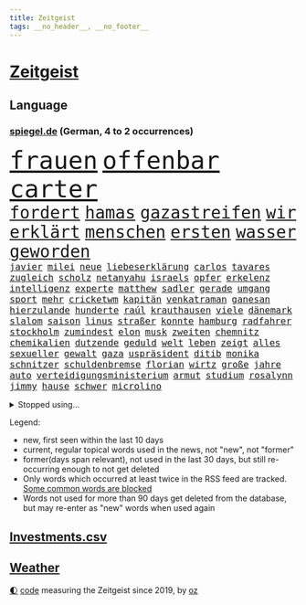 ```yaml
---
title: Zeitgeist
tags: __no_header__, __no_footer__
---
```


# [Zeitgeist](https://oliz.io/zeitgeist/)

## Language

<h3><a href="https://www.spiegel.de" target="_blank">spiegel.de</a> (German, 4 to 2 occurrences)</h3>
<p style="font-family:monospace">
<span style="font-size:32pt"><a href="news_links.html#frauen" class="current">frauen</a></span>
<span style="font-size:32pt"><a href="news_links.html#offenbar" class="current">offenbar</a></span>
<span style="font-size:32pt"><a href="news_links.html#carter" class="current">carter</a></span>
<br>
<span style="font-size:22pt"><a href="news_links.html#fordert" class="current">fordert</a></span>
<span style="font-size:22pt"><a href="news_links.html#hamas" class="current">hamas</a></span>
<span style="font-size:22pt"><a href="news_links.html#gazastreifen" class="current">gazastreifen</a></span>
<span style="font-size:22pt"><a href="news_links.html#wir" class="current">wir</a></span>
<span style="font-size:22pt"><a href="news_links.html#erklärt" class="current">erklärt</a></span>
<span style="font-size:22pt"><a href="news_links.html#menschen" class="current">menschen</a></span>
<span style="font-size:22pt"><a href="news_links.html#ersten" class="current">ersten</a></span>
<span style="font-size:22pt"><a href="news_links.html#wasser" class="current">wasser</a></span>
<span style="font-size:22pt"><a href="news_links.html#geworden" class="current">geworden</a></span>
<br>
<span style="font-size:12pt"><a href="news_links.html#javier" class="current">javier</a></span>
<span style="font-size:12pt"><a href="news_links.html#milei" class="current">milei</a></span>
<span style="font-size:12pt"><a href="news_links.html#neue" class="current">neue</a></span>
<span style="font-size:12pt"><a href="news_links.html#liebeserklärung" class="current">liebeserklärung</a></span>
<span style="font-size:12pt"><a href="news_links.html#carlos" class="current">carlos</a></span>
<span style="font-size:12pt"><a href="news_links.html#tavares" class="new">tavares</a></span>
<span style="font-size:12pt"><a href="news_links.html#zugleich" class="current">zugleich</a></span>
<span style="font-size:12pt"><a href="news_links.html#scholz" class="current">scholz</a></span>
<span style="font-size:12pt"><a href="news_links.html#netanyahu" class="current">netanyahu</a></span>
<span style="font-size:12pt"><a href="news_links.html#israels" class="current">israels</a></span>
<span style="font-size:12pt"><a href="news_links.html#opfer" class="current">opfer</a></span>
<span style="font-size:12pt"><a href="news_links.html#erkelenz" class="new">erkelenz</a></span>
<span style="font-size:12pt"><a href="news_links.html#intelligenz" class="current">intelligenz</a></span>
<span style="font-size:12pt"><a href="news_links.html#experte" class="current">experte</a></span>
<span style="font-size:12pt"><a href="news_links.html#matthew" class="current">matthew</a></span>
<span style="font-size:12pt"><a href="news_links.html#sadler" class="new">sadler</a></span>
<span style="font-size:12pt"><a href="news_links.html#gerade" class="current">gerade</a></span>
<span style="font-size:12pt"><a href="news_links.html#umgang" class="current">umgang</a></span>
<span style="font-size:12pt"><a href="news_links.html#sport" class="current">sport</a></span>
<span style="font-size:12pt"><a href="news_links.html#mehr" class="current">mehr</a></span>
<span style="font-size:12pt"><a href="news_links.html#cricketwm" class="current">cricketwm</a></span>
<span style="font-size:12pt"><a href="news_links.html#kapitän" class="new">kapitän</a></span>
<span style="font-size:12pt"><a href="news_links.html#venkatraman" class="new">venkatraman</a></span>
<span style="font-size:12pt"><a href="news_links.html#ganesan" class="new">ganesan</a></span>
<span style="font-size:12pt"><a href="news_links.html#hierzulande" class="current">hierzulande</a></span>
<span style="font-size:12pt"><a href="news_links.html#hunderte" class="current">hunderte</a></span>
<span style="font-size:12pt"><a href="news_links.html#raúl" class="new">raúl</a></span>
<span style="font-size:12pt"><a href="news_links.html#krauthausen" class="new">krauthausen</a></span>
<span style="font-size:12pt"><a href="news_links.html#viele" class="current">viele</a></span>
<span style="font-size:12pt"><a href="news_links.html#dänemark" class="current">dänemark</a></span>
<span style="font-size:12pt"><a href="news_links.html#slalom" class="new">slalom</a></span>
<span style="font-size:12pt"><a href="news_links.html#saison" class="current">saison</a></span>
<span style="font-size:12pt"><a href="news_links.html#linus" class="new">linus</a></span>
<span style="font-size:12pt"><a href="news_links.html#straßer" class="new">straßer</a></span>
<span style="font-size:12pt"><a href="news_links.html#konnte" class="current">konnte</a></span>
<span style="font-size:12pt"><a href="news_links.html#hamburg" class="current">hamburg</a></span>
<span style="font-size:12pt"><a href="news_links.html#radfahrer" class="current">radfahrer</a></span>
<span style="font-size:12pt"><a href="news_links.html#stockholm" class="current">stockholm</a></span>
<span style="font-size:12pt"><a href="news_links.html#zumindest" class="current">zumindest</a></span>
<span style="font-size:12pt"><a href="news_links.html#elon" class="current">elon</a></span>
<span style="font-size:12pt"><a href="news_links.html#musk" class="current">musk</a></span>
<span style="font-size:12pt"><a href="news_links.html#zweiten" class="current">zweiten</a></span>
<span style="font-size:12pt"><a href="news_links.html#chemnitz" class="current">chemnitz</a></span>
<span style="font-size:12pt"><a href="news_links.html#chemikalien" class="current">chemikalien</a></span>
<span style="font-size:12pt"><a href="news_links.html#dutzende" class="current">dutzende</a></span>
<span style="font-size:12pt"><a href="news_links.html#geduld" class="current">geduld</a></span>
<span style="font-size:12pt"><a href="news_links.html#welt" class="current">welt</a></span>
<span style="font-size:12pt"><a href="news_links.html#leben" class="current">leben</a></span>
<span style="font-size:12pt"><a href="news_links.html#zeigt" class="current">zeigt</a></span>
<span style="font-size:12pt"><a href="news_links.html#alles" class="current">alles</a></span>
<span style="font-size:12pt"><a href="news_links.html#sexueller" class="current">sexueller</a></span>
<span style="font-size:12pt"><a href="news_links.html#gewalt" class="current">gewalt</a></span>
<span style="font-size:12pt"><a href="news_links.html#gaza" class="current">gaza</a></span>
<span style="font-size:12pt"><a href="news_links.html#uspräsident" class="current">uspräsident</a></span>
<span style="font-size:12pt"><a href="news_links.html#ditib" class="new">ditib</a></span>
<span style="font-size:12pt"><a href="news_links.html#monika" class="current">monika</a></span>
<span style="font-size:12pt"><a href="news_links.html#schnitzer" class="new">schnitzer</a></span>
<span style="font-size:12pt"><a href="news_links.html#schuldenbremse" class="current">schuldenbremse</a></span>
<span style="font-size:12pt"><a href="news_links.html#florian" class="current">florian</a></span>
<span style="font-size:12pt"><a href="news_links.html#wirtz" class="current">wirtz</a></span>
<span style="font-size:12pt"><a href="news_links.html#große" class="current">große</a></span>
<span style="font-size:12pt"><a href="news_links.html#jahre" class="current">jahre</a></span>
<span style="font-size:12pt"><a href="news_links.html#auto" class="current">auto</a></span>
<span style="font-size:12pt"><a href="news_links.html#verteidigungsministerium" class="current">verteidigungsministerium</a></span>
<span style="font-size:12pt"><a href="news_links.html#armut" class="current">armut</a></span>
<span style="font-size:12pt"><a href="news_links.html#studium" class="current">studium</a></span>
<span style="font-size:12pt"><a href="news_links.html#rosalynn" class="new">rosalynn</a></span>
<span style="font-size:12pt"><a href="news_links.html#jimmy" class="current">jimmy</a></span>
<span style="font-size:12pt"><a href="news_links.html#hause" class="current">hause</a></span>
<span style="font-size:12pt"><a href="news_links.html#schwer" class="current">schwer</a></span>
<span style="font-size:12pt"><a href="news_links.html#microlino" class="new">microlino</a></span>
</p>
<details>
<summary>Stopped using...</summary>
<p class="former" style="font-size:12pt">
schickt(1123) arbeitete(1122) französische(1122) regel(1122) wirkte(1121) erzielt(1120) hinweisen(1120) klaren(1120) niederländische(1120) versprach(1120) brexit(1119) draußen(1119) fünfte(1119) identifiziert(1119) pflege(1119) respekt(1119) sex(1119) entdecken(1118) konzept(1118) verfolgen(1118) brücke(1117) joachim(1117) mittelmeer(1117) nawalny(1117) gestoßen(1116) hinterher(1116) kardinal(1116) verdienen(1116) widerspricht(1116) bessere(1115) erfahren(1115) gelassen(1115) konflikte(1115) smith(1115) 22(1114) außen(1114) bayerische(1114) egal(1114) florida(1114) verändert(1114) aufstieg(1113) entdeckte(1113) hieß(1113) niederlande(1113) szenen(1113) tiefe(1113) vieler(1113) wahrheit(1113) wolle(1113) überlebt(1113) anbieter(1112) erwartungen(1112) pocht(1112) rand(1112) schwanger(1112) spdpolitiker(1112) weltweite(1112) zurzeit(1112) amerikaner(1111) beteiligten(1111) englische(1111) preisen(1111) verbreitet(1111) verlässt(1111) wechseln(1111) angeblichen(1110) drohungen(1110) künftigen(1110) mai(1110) trafen(1110) zahlung(1110) besucher(1109) illegal(1109) islamischer(1109) schwierigkeiten(1109) jüngeren(1108) bekamen(1107) bull(1107) indes(1107) kontakte(1107) glücklich(1106) lügen(1106) organisation(1106) pflanzen(1106) satz(1106) brite(1104) brutal(1104) saarland(1104) unbedingt(1104) versuchte(1104) warschau(1104) halb(1103) toter(1103) töten(1103) enden(1102) hielten(1102) verfehlt(1102) beiträge(1101) bürgermeisterin(1101) haaland(1101) nase(1101) triumph(1101) zurückgegangen(1101) 1500(1100) extremen(1099) geprägt(1099) licht(1099) überleben(1099) gang(1098) spannungen(1098) einnahmen(1096) stelle(1096) änderungen(1096) echten(1095) einschätzung(1095) erfolgreichsten(1095) regelung(1094) kokain(1092) monats(1092) em(1091) rechtsstreit(1091) syrer(1091) stellung(1086) atomkraft(1085) enorme(1085) fortsetzung(1085) prognose(1085) rang(1084) schaut(1082) zeigten(1080) finanzielle(1079) ausgaben(1066) herausforderungen(1065) drohne(1061) ära(1061) schiffe(1045) heidelberg(1030) lieferketten(1023) extremwetter(988) skandale(978) westlichen(923) stoltenberg(918) unfälle(899) kontinent(881) serbien(878) zentralbank(869) stundenlang(868) sammelt(863) tricks(862) schwäche(861) seither(857) lebensmitteln(850) rechtens(840) mächtigen(836) landsleute(826) inszenieren(825) technischen(823) erfolgreichste(818) dörfer(815) 20000(810) parlaments(810) kameras(808) schlafen(789) gewohnt(788) börsen(787) gemeinschaft(783) verbündeten(783) world(782) diebe(780) gleichen(766) konflikts(764) radikalen(764) worum(760) krankenkassen(748) wichtiges(743) 41(729) euländer(726) stadtteil(715) trip(712) museen(700) promis(698) zustande(694) piloten(691) 87(688) frühe(680) aufgestellt(675) heikel(666) verschwinden(663) beschäftigen(657) kahn(654) bonn(653) erneuert(642) streiken(642) einheit(640) verwaltung(628) aufhören(624) brüder(622) südamerika(609) sklaverei(607) gestärkt(603) schildern(601) erneuerbare(596) spiegelbildungsnewsletter(595) starkregen(593) arbeitsbedingungen(588) herzen(586) starkes(581) messerattacke(580) modernen(580) günstige(576) indem(569) handys(568) crew(567) abgrund(566) boxen(565) dahin(544) psychiatrie(542) zentrale(541) hitze(537) zustände(536) steuerhinterziehung(534) erleichtert(527) angeschlagenen(524) nachhaltig(524) kandidat(520) bedrohte(516) joshua(513) tiefer(512) olympischen(501) gelöscht(497) setzten(495) grün(491) trans(489) partnerin(487) bleibe(484) geste(484) stören(477) gehirn(459) geheime(457) vereinbarten(451) mithalten(445) ron(445) verschärfung(439) 63(436) wünsche(436) fische(434) farben(424) gewässer(423) freigegeben(415) verbringen(414) bewusstlos(408) kollege(405) bulgarien(404) historisches(404) indiens(404) drohung(403) rose(402) stärkere(397) haustier(396) erleichtern(391) wohnungsbau(388) ignoriert(385) staatsanwalt(385) abgestimmt(384) 300000(383) prigoschin(383) männliche(382) beobachtungen(381) freundschaft(380) prien(380) karriereberaterin(378) 23jährige(372) gefangenen(372) forscht(371) alice(367) verehrt(364) doping(361) ioc(361) abgeben(355) ulm(352) staates(350) häufigsten(349) jets(349) straßenblockaden(345) langsamer(342) johnny(341) meisterschaft(340) pop(339) beunruhigt(336) süß(336) überlebende(336) nico(335) youtuber(333) abwehr(332) airbus(332) auflaufen(331) flogen(331) apotheken(326) madonna(325) ungewöhnlicher(325) dunkelheit(324) mächtige(324) legten(323) größeren(319) erheben(318) trieb(318) wunderbare(318) al(314) perfekten(314) abgewiesen(313) dreier(312) gefälschten(311) legendäre(311) jva(309) erfährt(306) 28jähriger(305) community(305) veränderte(305) venedig(302) ladung(298) dieb(297) boom(294) ressourcen(293) ausfindig(292) erliegen(292) oldtimer(292) plätze(292) repariert(287) geschäften(286) klagte(286) brust(285) botschafterin(283) heiligen(281) wasserstoff(281) verdächtigt(280) jason(278) entsprechende(277) bürokratie(276) wettlauf(275) akt(273) jahrestag(267) dom(266) angemeldet(265) stein(265) landtagswahl(264) beilegen(263) verbrannt(262) überprüfung(262) geständnis(260) unruhe(259) bär(257) generäle(257) vermittler(257) usbürger(255) loswerden(254) weh(253) wölfe(251) nachbarschaft(247) nordstreampipelines(242) spiegelrecherchen(242) kehren(239) anlagen(238) atomwaffen(237) elfjährige(235) höhepunkt(235) kreuz(235) studiert(235) ulrike(235) athletinnen(233) wetterphänomen(233) ausländischer(232) älteren(231) gejagt(230) kassen(230) gesunde(227) wach(227) elterngeld(225) beschreiben(223) wiederum(223) ebrahim(222) lübeck(222) umsetzen(222) bier(221) downing(221) parlamentswahlen(221) geknackt(218) militanten(218) niederländischer(218) wasserwerfer(218) beleg(217) vereinte(217) hauseigentümer(216) kippen(216) kollabiert(216) mannheim(215) erling(214) existenz(212) leck(212) behindern(211) ecuador(211) raubtier(211) stabilisieren(210) 2027(209) milliardengeschäft(209) lobte(208) emqualifikation(206) arten(205) flüchtende(205) höhenflug(204) militärstützpunkt(204) modi(204) set(204) erdöl(203) exparteichef(203) referendum(203) augenzeugen(202) nirgendwo(202) absolute(201) oberbayern(200) deutlicher(199) dreh(198) staatsbürger(197) verbringt(197) östlichen(197) sekbeamte(196) trümmerfeld(194) vertretung(194) weicht(194) betrugsmasche(193) fisch(193) festival(192) nationalkonservative(192) nachts(191) schlechtes(189) söldner(189) depp(188) inter(188) lasse(188) 55jährigen(186) 8000(185) beine(185) belgische(185) blutigen(185) getrieben(185) kremlkritiker(184) erstem(182) forscherin(182) gerichtlich(182) grenzkontrollen(182) mitarbeitenden(182) überfahren(181) jagen(180) miese(178) behauptungen(177) a5(176) bewerbung(176) blau(176) buchen(176) vergeltung(176) erging(175) katrin(175) 97(174) bestandteil(174) feinde(174) zoll(174) zulässig(174) geht's(173) terrorismus(173) branchenverband(172) menschenmenge(171) hamburgs(170) balkan(169) feministinnen(169) lied(169) stöhnen(169) bescheren(168) beteiligte(168) florenz(167) unterstellt(167) jederzeit(166) herum(165) massen(165) 260(164) infolge(164) landtagswahlen(164) niño(164) sparkassen(164) vorgenommen(163) weidel(163) badeunfall(162) memoiren(162) füßen(160) übersehen(160) neuwahlen(159) thyssenkrupp(158) verschmutzung(157) werken(157) begraben(156) fünfjähriger(156) opernsängerin(156) vietnam(155) exekutiert(154) internetstars(154) rettungskräften(153) rekorde(152) 29jährige(151) temperaturrekorde(150) kennzeichen(149) mangelnder(149) matteo(148) polizeikontrolle(148) aufheben(147) endrunde(147) fußfessel(147) scarlett(146) spielerin(146) bildschirme(145) politologe(145) südlich(145) stadtverwaltung(144) bella(143) 30jährigen(142) pflegerin(141) abschrecken(140) bundesarbeitsgericht(140) gleichstellung(140) balkon(139) familienvater(139) vučić(139) beseitigen(138) ngos(138) wird’s(138) marschflugkörper(137) bisse(136) defizite(136) gabriel(136) intendantin(135) anschluss(134) kapitalismus(134) ironman(133) saftig(133) sanieren(133) überdurchschnittlich(133) rammstein(132) lösbar(131) rammsteinfrontmann(131) romane(131) cdupolitikerin(130) südukraine(130) schmerz(129) bundestagsabgeordnete(128) thore(128) unionspolitiker(128) durchgreifen(127) entsorgt(127) friedensnobelpreisträger(127) häusern(127) steve(125) lindemanns(124) angelaufen(123) auswärtiges(123) bartsch(123) polizeigewerkschaft(123) bedankte(122) beschuldigter(122) dortigen(122) mahnte(122) massiver(122) landkreise(121) quellen(121) schwach(121) spaghetti(121) abgesehen(120) gasversorgung(120) schadens(120) verbrauchern(120) gutem(119) verteuern(119) verzögern(119) unwahrheiten(118) hetzt(117) entsprechend(115) voraussichtlich(115) terrormiliz(114) trends(114) leuchtet(113) lichtblick(113) teller(113) zutaten(113) beißt(112) erweitert(111) hohem(111) csuchef(110) strategische(110) versenkt(110) vermittelt(109) bodensee(108) einbrecher(108) aufatmen(107) clemens(107) leitartikel(107) schriftstellerin(107) dehydrierung(106) cduchefs(105) metas(105) perfide(105) popsängerin(105) seele(105) supermärkte(104) streichung(102) strenger(102) substanz(102) 7000(101) buffet(101) charmeoffensive(101) gewinnerin(101) hacken(101) heim(101) kühlen(101) afderfolge(100) friedensabkommen(100) lagen(100) teuerste(100) ausgestiegen(99) diabetes(99) journalistin(99) militärisch(99) negativen(99) staatsbürgern(99) 94(98) vergangene(98) baseball(97) weltrekorde(97) iranischer(96) jagt(96) korrigieren(96) reservisten(96) zollbeamte(96) selenskyjs(95) showdown(95) gegeneinander(94) haftet(94) julia(94) kultusminister(94) mobilfunk(94) verkraften(94) freiwilliger(93) anlaufstelle(92) ansonsten(92) mclaren(92) überschreitet(92) erahnen(91) maximal(91) mittelalter(91) spende(91) verpflichtend(91) 51jährige(90) einsatzbereit(90) korridor(90) stahlhersteller(90) unsicherheit(90) ausbeutung(89) erlebten(89) fußballzweitligist(89) kleintransporter(89) tierfotos(89) braunbärin(88) dahinterstecken(88) jungs(88) messis(88) psyche(88) sechsstellige(88) zahlungsmittel(88) entstand(87) exxonmobil(87) geschummelt(87) perfiden(87) säugetiere(87) umging(87) vorfalls(87) wahlkreis(87) aufgestellten(86) beschwört(86) ergründen(86) meile(86) ussenatoren(86) wider(86) überweisen(86) alexanderplatz(85) cannabislegalisierung(85) ehrenpräsident(85) erfolgsgeschichte(85) gesetzlich(85) skeptischer(85) tragisches(85) verdiente(85) weltsicht(85) klimaforscher(84) schwarzmeerflotte(84) bekräftigen(83) brennenden(83) gaspreis(83) verschobene(83) ausmaßes(82) günzburg(82) superlative(82) tagesgeld(82) town(82) erzkonservativen(81) friedliche(81) gene(81) henderson(81) hilferuf(81) fußballgeschichte(80) bono(79) gelüftet(79) hinabgestürzt(79) häftling(79) männlichkeit(79) nordkoreanische(79) unermüdlich(79) deckung(78) gesunden(78) musikfestival(78) regierungsgegner(78) weltraum(78) afc(77) ernten(77) finanzmarkt(77) justin(77) pds(77) terroranschlag(77) tirana(77) einfrieren(76) fahrverbot(76) kriegsgefangene(76) brustkrebs(75) erlaubnis(75) hühnern(75) pragmatische(75) produktionshalle(75) widerlegen(75) zement(75) kriegsschauplatz(74) verweigerten(74) videotagebuch(74) vorgesetzte(74) wölfen(74) flugabwehrsysteme(73) amber(72) brücken(72) heard(72) puppen(72) verbergen(72) vielversprechende(72) zwiebeln(72) flüchtlingsboote(71) hochsommer(71) stemmt(71) verüben(71) wettern(71) algen(70) austria(70) inside(70) missglückte(70) smartphonesucht(70) unbeeindruckt(70) bargeld(69) betonblöcken(69) betrieben(69) einigten(69) kolportiert(69) schutzräumen(69) travemünde(69) volkswirtschaft(69) 195(68) erdtrabanten(68) erzrivalen(68) mary(68) nirgends(68) pharmakonzern(68) reutlingen(68) schiitenmiliz(68) zweifachen(68) gegenmodell(67) inhalt(67) parteiausschluss(67) redakteurinnen(67) riesiges(67) verhandlungspartner(67) weltgeschichte(67) anwälten(66) bayernwahl(66) berufswahl(66) bester(66) krimi(66) kurzerhand(66) nickel(66) praxistest(66) a1(65) bevorsteht(65) express(65) moscheen(65) negative(65) packungen(65) floriert(64) niedrigeren(64) raumfahrer(64) bedeutende(63) besorgniserregenden(63) resistent(63) technisch(63) touristische(63) nachteile(62) drogenmafia(61) faesers(61) fantasien(61) fettleibigkeit(61) geraumer(61) geschäftsführerin(61) unten(61) zweitgrößte(61) bbc(60) brunsbüttel(60) freizeitsportler(60) heimwm(60) raketenabwehrsystem(60) dasselbe(59) erkannte(59) fakultäten(59) mehrheitlich(59) year(59) fingen(58) gamer(58) publikums(58) trinkwasserversorgung(58) versicherten(58) verstößen(58) ausgeraubt(57) automatischen(57) country(57) dreijährige(57) englisch(57) familienzuwachs(57) garden(57) immobilienunternehmen(57) kremlkritikers(57) latenightshow(57) verzehren(57) bundesfinanzministerium(56) eiffelturm(56) einigkeit(56) posiert(56) rennfahrer(56) schlugen(56) tvsender(56) verhängen(56) buchpreis(55) gefälschte(55) gewagt(55) olearius(55) pflügen(55) raumsonde(55) fraktionschefs(54) gewöhnt(54) hang(54) kussaffäre(54) nadia(54) arrow(53) berger(53) hühner(53) miliz(53) schmälern(53) sperma(53) teilten(53) tshirts(53) badenwürttembergische(52) feste(52) jorge(52) jugendorganisation(52) konstellation(52) kumpel(52) urheber(52) vilda(52) 650(51) 750(51) abgesetzt(51) fat(51) früherkennung(51) indiz(51) auszugeben(50) bestätigung(50) engagierte(50) gondel(50) höhle(50) rumänische(50) rückgänge(50) walmart(50) häufige(49) lachs(49) türmer(49) besserung(48) palästinensischer(48) produktivität(48) reuschenbach(48) sigmar(48) abschaltung(47) aquadom(47) elektrofahrzeuge(47) entdeckten(47) frisches(47) miserabel(47) müde(47) zentral(47) fluchtwege(46) geschlossener(46) kanal(46) neandertaler(46) neandertalern(46) einschlag(45) gymnasium(45) lkwunfall(45) schneemangel(45) windigen(45) abwehrspieler(44) aufwendig(44) drehtage(44) dreistelliger(44) nobelpreis(44) trickst(44) geglaubte(43) gemeinschaftlichen(43) landesregierungen(43) muslimische(43) nummernschilder(43) welttournee(43) 120000(42) aiwangers(42) asien(42) berichteten(42) boxenstopp(42) konzertfilm(42) liebevollen(42) nszeit(42) unschuldig(42) boeing(41) breaking(41) brunnen(41) charlotte(41) überraschte(41) 170(40) a100(40) aleksander(40) eindringlinge(40) eröffneten(40) letztere(40) uefapräsident(40) umdrehen(40) zulauf(40) čeferin(40) afdfraktion(39) aßen(39) haustiere(39) kimmich(39) lawrow(39) marathon(39) serbiens(39) spareinlagen(39) einander(38) jumbo(38) scherz(38) süßes(38) vizeregierungschef(38) vollziehen(38) bejubelt(37) beschweren(37) bundesbankchef(37) fiskus(37) geschützte(37) jean(37) margaritaville(37) nagel(37) äußerten(37) bebte(36) estlands(36) gebot(36) irrte(36) peinliche(36) spätsommer(36) wovor(36) dopings(35) harsche(35) marrakesch(35) preisverfall(35) reinhold(35) timberlake(35) erzeugt(34) satellitentechnik(34) auffahrunfall(33) desaströs(33) eingebracht(33) familienmitglieder(33) mühsame(33) 63jährige(32) bordeaux(32) castingsystem(32) elz(32) guinessbuch(32) meldung(32) perfides(32) shortlist(32) übernahm(32) rechtfertigen(31) arbeitserlaubnis(30) augenscheinlich(30) einzustellen(30) gerd(30) analoge(29) bundestagspräsidium(29) gestiegene(29) grafische(29) zuverlässig(29) clinch(28) cumexprozess(28) deutschpolnischen(28) kuppel(28) profiteure(28) spiegelrekonstruktion(28) tierschützern(28) umtreibt(28) unbehagen(28) armeniens(27) harren(27) hunters(27) kaukasusregion(27) nachhaltiger(27) pedo(27) verheiratet(27) volksbefreiungsarmee(27) asteroiden(26) atacmsraketen(26) australier(26) gebrochenen(26) gezielten(26) staub(26) westdeutschland(26) engpässe(25) gesenkt(25) katastrophalen(25) pädosexuelle(25) voralpen(25) weiterleben(25) 2028(24) ankam(24) flugzeugtoilette(24) jahrzehntelange(24) kamerun(24) entzug(23) krisenherde(23) nasasonde(23) reichstag(23) röhre(23) zinssatz(23) 43(22) 90jährige(22) ansprüche(22) bubble(22) mikroplastik(22) gelähmt(21) kopfüber(21) mehrjähriger(21) neulinge(21) solidarisiert(21) testfall(21) 2003(20) attraktiven(20) deutschlandtickets(20) frauenquote(20) mobilfunknetze(20) südchinesischen(20) veröffentlichung(20) knappen(19) musikerin(19) stahlsparte(19) teilverkauf(19) vr(19) regierungswechsel(18) usrepräsentantenhauses(18) eingeschleust(17) messner(17) schert(17) tödlichsten(17) verkehrsknoten(17) versetzen(17) bemühungen(16) deeskalation(16) eberhard(16) eukommissar(16) jurgalski(16) techkonzerne(16) warme(16) 199(15) eintrafen(15) eliud(15) grenzschutz(15) kipchoge(15) klarheit(15) lenkt(15) polizeischutz(15) volkes(15) wartelisten(15) lauteste(14) neuerung(14) verursacher(14) westbalkan(14) gegenfahrbahn(13) parken(13) selbsternannte(13) aufsichtsratschef(12) einberufen(12) höchster(12) knast(12) kongress(12) physiker(12) usareise(12) behoben(11) böse(11) commerzbank(11) großraum(11) itausfall(11) loslassen(11) mccarthy(11) nochlinkenpolitikerin(11) verordnet(11) zusammenschluss(11) überfüllten(11)
</p>
</details>
<p>Legend:
<ul>
<li><span class="new">new</span>, first seen within the last 10 days</li>
<li><span class="current">current</span>, regular topical words used in the news, not "new", not "former"</li>
<li><span class="former">former(days span relevant)</span>, not used in the last 30 days, but still re-occurring enough to not get deleted</li>
<li>Only words which occurred at least twice in the RSS feed are tracked. <a href="language/filters.py">Some common words are blocked</a></li>
<li>Words not used for more than 90 days get deleted from the database, but may re-enter as "new" words when used again</li>
</ul>
</p>

## [Investments](investments.html)[.csv](investments.csv)

## [Weather](weather.html)

<footer>
<a href="javascript:toggleTheme()" class="nav">🌓</a>
<a href="https://github.com/ooz/zeitgeist">code</a> measuring the Zeitgeist since 2019, by <a href="https://oliz.io">oz</a>
</footer>
